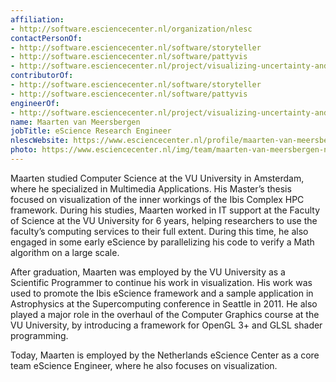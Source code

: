 ```yaml
---
affiliation:
- http://software.esciencecenter.nl/organization/nlesc
contactPersonOf:
- http://software.esciencecenter.nl/software/storyteller
- http://software.esciencecenter.nl/software/pattyvis
- http://software.esciencecenter.nl/project/visualizing-uncertainty-and-perspectives
contributorOf:
- http://software.esciencecenter.nl/software/storyteller
- http://software.esciencecenter.nl/software/pattyvis
engineerOf:
- http://software.esciencecenter.nl/project/visualizing-uncertainty-and-perspectives
name: Maarten van Meersbergen
jobTitle: eScience Research Engineer
nlescWebsite: https://www.esciencecenter.nl/profile/maarten-van-meersbergen-msc
photo: https://www.esciencecenter.nl/img/team/maarten-van-meersbergen-new.jpg
---
```

Maarten studied Computer Science at the VU University in Amsterdam, where he specialized in Multimedia Applications. His Master’s thesis focused on visualization of the inner workings of the Ibis Complex HPC framework. During his studies, Maarten worked in IT support at the Faculty of Science at the VU University for 6 years, helping researchers to use the faculty’s computing services to their full extent. During this time, he also engaged in some early eScience by parallelizing his code to verify a Math algorithm on a large scale.

After graduation, Maarten was employed by the VU University as a Scientific Programmer to continue his work in visualization. His work was used to promote the Ibis eScience framework and a sample application in Astrophysics at the Supercomputing conference in Seattle in 2011. He also played a major role in the overhaul of the Computer Graphics course at the VU University, by introducing a framework for OpenGL 3+ and GLSL shader programming.

Today, Maarten is employed by the Netherlands eScience Center as a core team eScience Engineer, where he also focuses on visualization.



